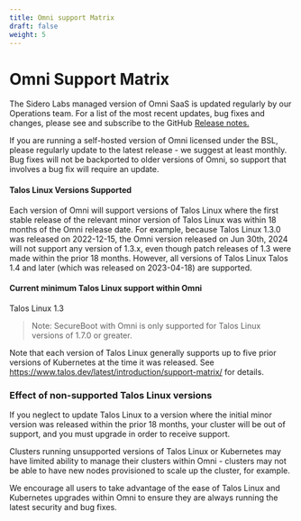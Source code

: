 ```yaml
---
title: Omni support Matrix
draft: false
weight: 5
---
```


# Omni Support Matrix

The Sidero Labs managed version of Omni SaaS is updated regularly by our Operations team. For a list of the most recent updates, bug fixes and changes, please see and subscribe to the GitHub [Release notes.](https://github.com/siderolabs/omni/releases)

If you are running a self-hosted version of Omni licensed under the BSL, please regularly update to the latest release - we suggest at least monthly. Bug fixes will not be backported to older versions of Omni, so support that involves a bug fix will require an update.

#### Talos Linux Versions Supported

Each version of Omni will support versions of Talos Linux where the first stable release of the relevant minor version of Talos Linux was within 18 months of the Omni release date. For example, because Talos Linux 1.3.0 was released on 2022-12-15, the Omni version released on Jun 30th, 2024 will not support any version of 1.3.x, even though patch releases of 1.3 were made within the prior 18 months. However, all versions of Talos Linux Talos 1.4 and later (which was released on 2023-04-18) are supported.

#### Current minimum Talos Linux support within Omni

Talos Linux 1.3

> Note: SecureBoot with Omni is only supported for Talos Linux versions of 1.7.0 or greater.

Note that each version of Talos Linux generally supports up to five prior versions of Kubernetes at the time it was released. See https://www.talos.dev/latest/introduction/support-matrix/ for details.

### Effect of non-supported Talos Linux versions

If you neglect to update Talos Linux to a version where the initial minor version was released within the prior 18 months, your cluster will be out of support, and you must upgrade in order to receive support.

Clusters running unsupported versions of Talos Linux or Kubernetes may have limited ability to manage their clusters within Omni - clusters may not be able to have new nodes provisioned to scale up the cluster, for example.

We encourage all users to take advantage of the ease of Talos Linux and Kubernetes upgrades within Omni to ensure they are always running the latest security and bug fixes.
